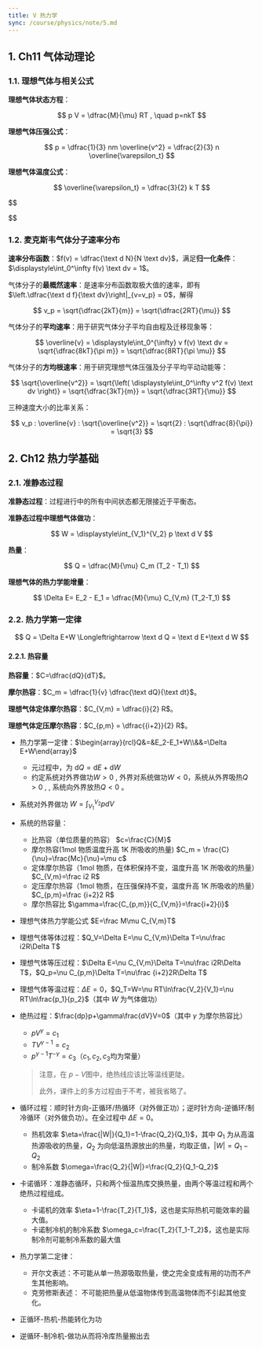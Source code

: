 ```yaml
---
title: V 热力学
sync: /course/physics/note/5.md
---
```


## 1. Ch11 气体动理论

### 1.1. 理想气体与相关公式

**理想气体状态方程**：

$$
p V = \dfrac{M}{\mu} RT , \quad p=nkT
$$

**理想气体压强公式**：

$$
p = \dfrac{1}{3} nm \overline{v^2} = \dfrac{2}{3} n \overline{\varepsilon_t}
$$

**理想气体温度公式**：

$$
\overline{\varepsilon_t} = \dfrac{3}{2} k T
$$

$$


$$

### 1.2. 麦克斯韦气体分子速率分布

**速率分布函数**：$f(v) = \dfrac{\text d N}{N \text dv}$，满足**归一化条件**：$\displaystyle\int_0^\infty f(v) \text dv = 1$。

气体分子的**最概然速率**：是速率分布函数取极大值的速率，即有 $\left.\dfrac{\text d f}{\text dv}\right|_{v=v_p} = 0$，解得

$$
v_p = \sqrt{\dfrac{2kT}{m}} = \sqrt{\dfrac{2RT}{\mu}}
$$

气体分子的**平均速率**：用于研究气体分子平均自由程及迁移现象等：

$$
\overline{v} = \displaystyle\int_0^{\infty} v f(v) \text dv = \sqrt{\dfrac{8kT}{\pi m}} = \sqrt{\dfrac{8RT}{\pi \mu}}
$$

气体分子的**方均根速率**：用于研究理想气体压强及分子平均平动动能等：

$$
\sqrt{\overline{v^2}} = \sqrt{\left( \displaystyle\int_0^\infty v^2 f(v) \text dv \right)} = \sqrt{\dfrac{3kT}{m}} = \sqrt{\dfrac{3RT}{\mu}}
$$

三种速度大小的比率关系：

$$
v_p : \overline{v} : \sqrt{\overline{v^2}} = \sqrt{2} : \sqrt{\dfrac{8}{\pi}} = \sqrt{3}
$$

## 2. Ch12 热力学基础

### 2.1. 准静态过程

**准静态过程**：过程进行中的所有中间状态都无限接近于平衡态。

**准静态过程中理想气体做功**：

$$
W = \displaystyle\int_{V_1}^{V_2} p \text d V
$$

**热量**：

$$
Q = \dfrac{M}{\mu} C_m (T_2 - T_1)
$$

**理想气体的热力学能增量**：

$$
\Delta E= E_2 - E_1 = \dfrac{M}{\mu} C_{V,m} (T_2-T_1)
$$

### 2.2. 热力学第一定律

$$
Q = \Delta E+W \Longleftrightarrow \text d Q = \text d E+\text d W
$$

#### 2.2.1. 热容量

**热容量**：$C=\dfrac{dQ}{dT}$。

**摩尔热容**：$C_m = \dfrac{1}{v} \dfrac{\text dQ}{\text dt}$。

**理想气体定体摩尔热容**：$C_{V,m} = \dfrac{i}{2} R$。

**理想气体定压摩尔热容**：$C_{p,m} = \dfrac{{i+2}}{2} R$。

- 热力学第一定律：$\begin{array}{rcl}Q&=&E_2-E_1+W\\&&=\Delta E+W\end{array}$​

    - 元过程中，为 $\mathrm{d}Q=\mathrm{d}E+\mathrm{d}W$​
    - 约定系统对外界做功$W>0$ , 外界对系统做功$W<0$，系统从外界吸热$Q>0$ , , 系统向外界放热$Q<0$ 。

- 系统对外界做功 $W=\int_{V_1}^{V_2}pdV$

- 系统的热容量：

    - 比热容（单位质量的热容） $c=\frac{C}{M}$
    - 摩尔热容(1mol 物质温度升高 1K 所吸收的热量) $C_m = \frac{C}{\nu}=\frac{Mc}{\nu}=\mu c$
    - 定体摩尔热容（1mol 物质，在体积保持不变，温度升高 1K 所吸收的热量）$C_{V,m}=\frac i2 R$
    - 定压摩尔热容（1mol 物质，在压强保持不变，温度升高 1K 所吸收的热量）$C_{p,m}=\frac {i+2}2 R$
    - 摩尔热容比 $\gamma=\frac{C_{p,m}}{C_{V,m}}=\frac{i+2}{i}$

- 理想气体热力学能公式 $E=\frac M\mu C_{V,m}T$

- 理想气体等体过程：$Q_V=\Delta E=\nu C_{V,m}\Delta T=\nu\frac i2R\Delta T$​

- 理想气体等压过程：$\Delta E=\nu C_{V,m}\Delta T=\nu\frac i2R\Delta T$，$Q_p=\nu C_{p,m}\Delta T=\nu\frac {i+2}2R\Delta T$

- 理想气体等温过程：$\Delta E=0$，$Q_T=W=\nu RT\ln\frac{V_2}{V_1}=\nu RT\ln\frac{p_1}{p_2}$（其中 $W$ 为气体做功）

- 绝热过程：$\frac{dp}p+\gamma\frac{dV}V=0$（其中 $\gamma$ 为摩尔热容比）

    - $pV^\gamma=c_1$
    - $TV^{\gamma-1}=c_2$
    - $p^{\gamma-1}T^{-\gamma}=c_3$（$c_1,c_2,c_3$​ 均为常量）

    > 注意，在 $p-V$​ 图中，绝热线应该比等温线更陡。
    >
    > 此外，课件上的多方过程由于不考，被我省略了。

- 循环过程：顺时针方向-正循环/热循环（对外做正功）；逆时针方向-逆循环/制冷循环（对外做负功）。在全过程中 $\Delta E=0$。

    - 热机效率 $\eta=\frac{|W|}{Q_1}=1-\frac{Q_2}{Q_1}$，其中 $Q_1$ 为从高温热源吸收的热量，$Q_2$ 为向低温热源放出的热量，均取正值，$|W|=Q_1-Q_2$
    - 制冷系数 $\omega=\frac{Q_2}{|W|}=\frac{Q_2}{Q_1-Q_2}$

- 卡诺循环：准静态循环，只和两个恒温热库交换热量，由两个等温过程和两个绝热过程组成。

    - 卡诺机的效率 $\eta=1-\frac{T_2}{T_1}$，这也是实际热机可能效率的最大值。
    - 卡诺制冷机的制冷系数 $\omega_c=\frac{T_2}{T_1-T_2}$，这也是实际制冷剂可能制冷系数的最大值

- 热力学第二定律：

    - 开尔文表述：不可能从单一热源吸取热量，使之完全变成有用的功而不产生其他影响。
    - 克劳修斯表述： 不可能把热量从低温物体传到高温物体而不引起其他变化。

- 正循环-热机-热能转化为功
- 逆循环-制冷机-做功从而将冷库热量搬出去
